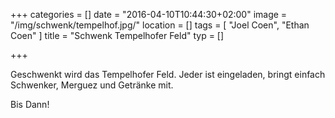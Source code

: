 +++
categories = []
date = "2016-04-10T10:44:30+02:00"
image = "/img/schwenk/tempelhof.jpg/"
location = []
tags = [ "Joel Coen", "Ethan Coen" ]
title = "Schwenk Tempelhofer Feld"
typ = []

+++

Geschwenkt wird das Tempelhofer Feld. Jeder ist eingeladen, bringt einfach Schwenker, Merguez und Getränke mit.

Bis Dann!